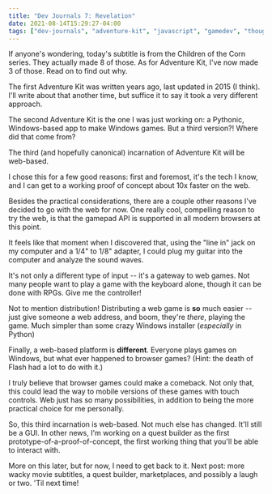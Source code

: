 ```yaml
---
title: "Dev Journals 7: Revelation"
date: 2021-08-14T15:29:27-04:00
tags: ["dev-journals", "adventure-kit", "javascript", "gamedev", "thought-dump"]
---
```


If anyone's wondering, today's subtitle is from the Children of the Corn series. They actually made 8 of those. As for Adventure Kit, I've now made 3 of those. Read on to find out why.

The first Adventure Kit was written years ago, last updated in 2015 (I think). I'll write about that another time, but suffice it to say it took a very different approach.

The second Adventure Kit is the one I was just working on: a Pythonic, Windows-based app to make Windows games. But a third version?! Where did that come from?

The third (and hopefully canonical) incarnation of Adventure Kit will be web-based.

I chose this for a few good reasons: first and foremost, it's the tech I know, and I can get to a working proof of concept about 10x faster on the web.

Besides the practical considerations, there are a couple other reasons I've decided to go with the web for now. One really cool, compelling reason to try the web, is that the gamepad API is supported in all modern browsers at this point.

It feels like that moment when I discovered that, using the "line in" jack on my computer and a 1/4" to 1/8" adapter, I could plug my guitar into the computer and analyze the sound waves.

It's not only a different type of input -- it's a gateway to web games. Not many people want to play a game with the keyboard alone, though it can be done with RPGs. Give me the controller!

Not to mention distribution! Distributing a web game is **so** much easier -- just give someone a web address, and boom, they're _there_, playing the game. Much simpler than some crazy Windows installer (_especially_ in Python)

Finally, a web-based platform is **different**. Everyone plays games on Windows, but what ever happened to browser games? (Hint: the death of Flash had a lot to do with it.)

I truly believe that browser games could make a comeback. Not only that, this could lead the way to mobile versions of these games with touch controls. Web just has so many possibilities, in addition to being the more practical choice for me personally.

So, this third incarnation is web-based. Not much else has changed. It'll still be a GUI. In other news, I'm working on a quest builder as the first prototype-of-a-proof-of-concept, the first working thing that you'll be able to interact with.

More on this later, but for now, I need to get back to it. Next post: more wacky movie subtitles, a quest builder, marketplaces, and possibly a laugh or two. 'Til next time!
